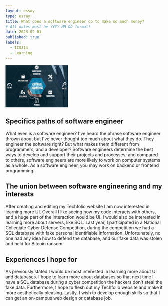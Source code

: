 ```yaml
---
layout: essay
type: essay
title: What does a software engineer do to make so much money?
# All dates must be YYYY-MM-DD format!
date: 2023-02-01
published: true
labels:
  - ICS314
  - Learning
---
```


<img width="200px" class="rounded float-start pe-4" src="../img/software_engineer.png">
  
## Specifics paths of software engineer
  What even is a software engineer? I've heard the phrase software engineer thrown about but I've never thought too much about what they do. They engineer the software right? But what makes them different from programmers, and a developer? Software engineers determine the best ways to develop and support their projects and processes; and compared to others, software engineers are more likely to work on computer systems as a whole. As a software engineer, you may work on backend or frontend programming.
  
## The union between software engineering and my interests
  After creating and editing my Techfolio website I am now interested in learning more UI. Overall I like seeing how my code interacts with others, and a huge part of the interaction would be UI. I would also be interested in learning more about servers, like SQL. Last year, I participated in a National Collegiate Cyber Defense Competition, during the competition we had a SQL database with fake personal identifiable information. Unfortunately, no one had any idea how to defend the database, and our fake data was stolen and held for Bitcoin ransom

## Experiences I hope for
  As previously stated I would be most interested in learning more about UI and databases. I hope to learn more about databases so that next time I have a SQL database during a cyber competition the hackers don't steal the fake data. Furthermore, I hope to flesh out my Techfolio website and make it more aesthetically pleasing. Lastly, I wish to develop enough skills so that I can get an on-campus web design or database job.
